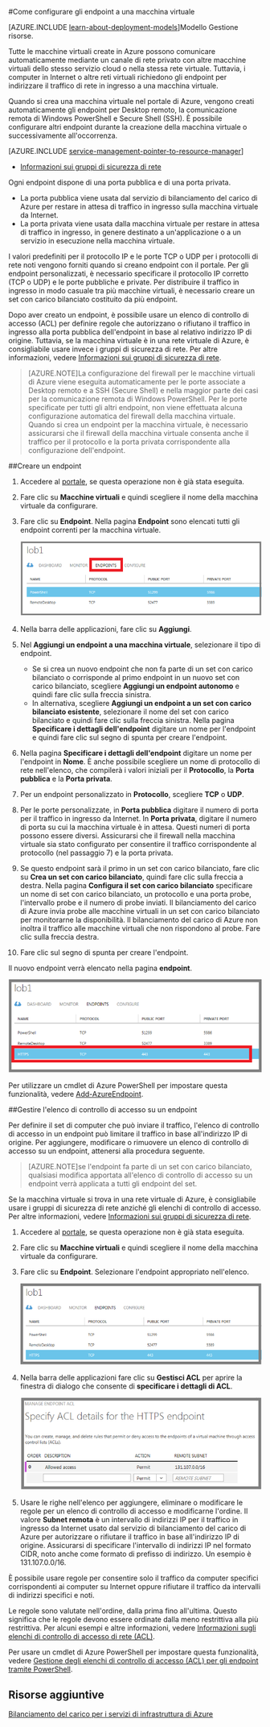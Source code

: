 <properties
	pageTitle="Configurare gli endpoint in una macchina virtuale in Azure"
	description="Informazioni su come configurare gli endpoint nel portale per consentire la comunicazione con una macchina virtuale in Azure."
	services="virtual-machines"
	documentationCenter=""
	authors="cynthn"
	manager="timlt"
	editor=""
	tags="azure-service-management"/>

<tags
	ms.service="virtual-machines"
	ms.workload="infrastructure-services"
	ms.tgt_pltfrm="na"
	ms.devlang="na"
	ms.topic="article"
	ms.date="08/28/2015"
	ms.author="cynthn"/>

#Come configurare gli endpoint a una macchina virtuale

[AZURE.INCLUDE [learn-about-deployment-models](../../includes/learn-about-deployment-models-classic-include.md)]Modello Gestione risorse.

Tutte le macchine virtuali create in Azure possono comunicare automaticamente mediante un canale di rete privato con altre macchine virtuali dello stesso servizio cloud o nella stessa rete virtuale. Tuttavia, i computer in Internet o altre reti virtuali richiedono gli endpoint per indirizzare il traffico di rete in ingresso a una macchina virtuale.

Quando si crea una macchina virtuale nel portale di Azure, vengono creati automaticamente gli endpoint per Desktop remoto, la comunicazione remota di Windows PowerShell e Secure Shell (SSH). È possibile configurare altri endpoint durante la creazione della macchina virtuale o successivamente all'occorrenza.

[AZURE.INCLUDE [service-management-pointer-to-resource-manager](../../includes/service-management-pointer-to-resource-manager.md)]

- [Informazioni sui gruppi di sicurezza di rete](virtual-networks-nsg.md)

Ogni endpoint dispone di una porta pubblica e di una porta privata.

- La porta pubblica viene usata dal servizio di bilanciamento del carico di Azure per restare in attesa di traffico in ingresso sulla macchina virtuale da Internet.
- La porta privata viene usata dalla macchina virtuale per restare in attesa di traffico in ingresso, in genere destinato a un'applicazione o a un servizio in esecuzione nella macchina virtuale.

I valori predefiniti per il protocollo IP e le porte TCP o UDP per i protocolli di rete noti vengono forniti quando si creano endpoint con il portale. Per gli endpoint personalizzati, è necessario specificare il protocollo IP corretto (TCP o UDP) e le porte pubbliche e private. Per distribuire il traffico in ingresso in modo casuale tra più macchine virtuali, è necessario creare un set con carico bilanciato costituito da più endpoint.

Dopo aver creato un endpoint, è possibile usare un elenco di controllo di accesso (ACL) per definire regole che autorizzano o rifiutano il traffico in ingresso alla porta pubblica dell'endpoint in base al relativo indirizzo IP di origine. Tuttavia, se la macchina virtuale è in una rete virtuale di Azure, è consigliabile usare invece i gruppi di sicurezza di rete. Per altre informazioni, vedere [Informazioni sui gruppi di sicurezza di rete](virtual-networks-nsg.md).

> [AZURE.NOTE]La configurazione del firewall per le macchine virtuali di Azure viene eseguita automaticamente per le porte associate a Desktop remoto e a SSH (Secure Shell) e nella maggior parte dei casi per la comunicazione remota di Windows PowerShell. Per le porte specificate per tutti gli altri endpoint, non viene effettuata alcuna configurazione automatica del firewall della macchina virtuale. Quando si crea un endpoint per la macchina virtuale, è necessario assicurarsi che il firewall della macchina virtuale consenta anche il traffico per il protocollo e la porta privata corrispondente alla configurazione dell'endpoint.

##Creare un endpoint

1.	Accedere al [portale](http://manage.windowsazure.com/), se questa operazione non è già stata eseguita.
2.	Fare clic su **Macchine virtuali** e quindi scegliere il nome della macchina virtuale da configurare.
3.	Fare clic su **Endpoint**. Nella pagina **Endpoint** sono elencati tutti gli endpoint correnti per la macchina virtuale.

	![Endpoint](./media/virtual-machines-set-up-endpoints/endpointswindows.png)

4.	Nella barra delle applicazioni, fare clic su **Aggiungi**.
5.	Nel **Aggiungi un endpoint a una macchina virtuale**, selezionare il tipo di endpoint.

	- Se si crea un nuovo endpoint che non fa parte di un set con carico bilanciato o corrisponde al primo endpoint in un nuovo set con carico bilanciato, scegliere **Aggiungi un endpoint autonomo** e quindi fare clic sulla freccia sinistra.
	- In alternativa, scegliere **Aggiungi un endpoint a un set con carico bilanciato esistente**, selezionare il nome del set con carico bilanciato e quindi fare clic sulla freccia sinistra. Nella pagina **Specificare i dettagli dell'endpoint** digitare un nome per l'endpoint e quindi fare clic sul segno di spunta per creare l'endpoint.

6.	Nella pagina **Specificare i dettagli dell'endpoint** digitare un nome per l'endpoint in **Nome**. È anche possibile scegliere un nome di protocollo di rete nell'elenco, che compilerà i valori iniziali per il **Protocollo**, la **Porta pubblica** e la **Porta privata**.
7.	Per un endpoint personalizzato in **Protocollo**, scegliere **TCP** o **UDP**.
8.	Per le porte personalizzate, in **Porta pubblica** digitare il numero di porta per il traffico in ingresso da Internet. In **Porta privata**, digitare il numero di porta su cui la macchina virtuale è in attesa. Questi numeri di porta possono essere diversi. Assicurarsi che il firewall nella macchina virtuale sia stato configurato per consentire il traffico corrispondente al protocollo (nel passaggio 7) e la porta privata.
9.	Se questo endpoint sarà il primo in un set con carico bilanciato, fare clic su **Crea un set con carico bilanciato**, quindi fare clic sulla freccia a destra. Nella pagina **Configura il set con carico bilanciato** specificare un nome di set con carico bilanciato, un protocollo e una porta probe, l'intervallo probe e il numero di probe inviati. Il bilanciamento del carico di Azure invia probe alle macchine virtuali in un set con carico bilanciato per monitorarne la disponibilità. Il bilanciamento del carico di Azure non inoltra il traffico alle macchine virtuali che non rispondono al probe. Fare clic sulla freccia destra.
10.	Fare clic sul segno di spunta per creare l'endpoint.

Il nuovo endpoint verrà elencato nella pagina **endpoint**.

![Creazione dell'endpoint completata](./media/virtual-machines-set-up-endpoints/endpointwindowsnew.png)

Per utilizzare un cmdlet di Azure PowerShell per impostare questa funzionalità, vedere [Add-AzureEndpoint](https://msdn.microsoft.com/library/azure/dn495300.aspx).

##Gestire l'elenco di controllo di accesso su un endpoint

Per definire il set di computer che può inviare il traffico, l'elenco di controllo di accesso in un endpoint può limitare il traffico in base all'indirizzo IP di origine. Per aggiungere, modificare o rimuovere un elenco di controllo di accesso su un endpoint, attenersi alla procedura seguente.

> [AZURE.NOTE]se l'endpoint fa parte di un set con carico bilanciato, qualsiasi modifica apportata all'elenco di controllo di accesso su un endpoint verrà applicata a tutti gli endpoint del set.

Se la macchina virtuale si trova in una rete virtuale di Azure, è consigliabile usare i gruppi di sicurezza di rete anziché gli elenchi di controllo di accesso. Per altre informazioni, vedere [Informazioni sui gruppi di sicurezza di rete](virtual-networks-nsg.md).

1.	Accedere al [portale](http://manage.windowsazure.com/), se questa operazione non è già stata eseguita.
2.	Fare clic su **Macchine virtuali** e quindi scegliere il nome della macchina virtuale da configurare.
3.	Fare clic su **Endpoint**. Selezionare l'endpoint appropriato nell'elenco.

    ![Elenco di controllo di accesso](./media/virtual-machines-set-up-endpoints/EndpointsShowsDefaultEndpointsForVM.png)

5.	Nella barra delle applicazioni fare clic su **Gestisci ACL** per aprire la finestra di dialogo che consente di **specificare i dettagli di ACL**.

    ![Immissione dei dettagli sull'elenco di controllo di accesso](./media/virtual-machines-set-up-endpoints/EndpointACLdetails.png)

6.	Usare le righe nell'elenco per aggiungere, eliminare o modificare le regole per un elenco di controllo di accesso e modificarne l'ordine. Il valore **Subnet remota** è un intervallo di indirizzi IP per il traffico in ingresso da Internet usato dal servizio di bilanciamento del carico di Azure per autorizzare o rifiutare il traffico in base all'indirizzo IP di origine. Assicurarsi di specificare l'intervallo di indirizzi IP nel formato CIDR, noto anche come formato di prefisso di indirizzo. Un esempio è 131.107.0.0/16.

È possibile usare regole per consentire solo il traffico da computer specifici corrispondenti ai computer su Internet oppure rifiutare il traffico da intervalli di indirizzi specifici e noti.

Le regole sono valutate nell'ordine, dalla prima fino all'ultima. Questo significa che le regole devono essere ordinate dalla meno restrittiva alla più restrittiva. Per alcuni esempi e altre informazioni, vedere [Informazioni sugli elenchi di controllo di accesso di rete (ACL)](../virtual-network/virtual-networks-acl/).

Per usare un cmdlet di Azure PowerShell per impostare questa funzionalità, vedere [Gestione degli elenchi di controllo di accesso (ACL) per gli endpoint tramite PowerShell](../virtual-network/virtual-networks-acl-powershell.md).

## Risorse aggiuntive

[Bilanciamento del carico per i servizi di infrastruttura di Azure](virtual-machines-load-balance.md)

<!---HONumber=Oct15_HO4-->